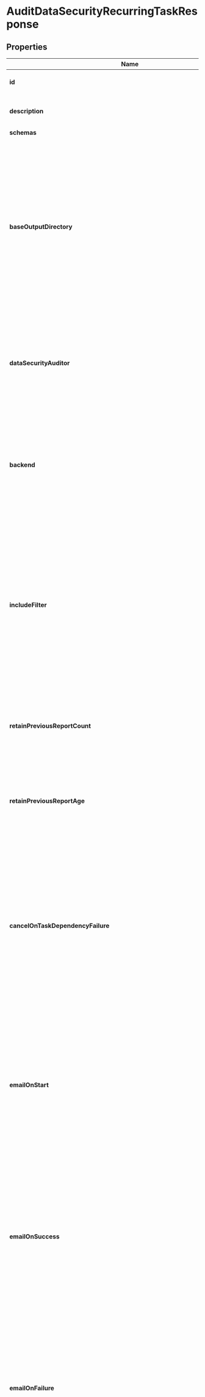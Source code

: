 

# AuditDataSecurityRecurringTaskResponse


## Properties

| Name | Type | Description | Notes |
|------------ | ------------- | ------------- | -------------|
|**id** | **String** | Name of the Recurring Task |  |
|**description** | **String** | A description for this Recurring Task |  [optional] |
|**schemas** | **List&lt;EnumauditDataSecurityRecurringTaskSchemaUrn&gt;** |  |  |
|**baseOutputDirectory** | **String** | The base directory below which generated reports will be written. Each invocation of the audit-data-security task will create a new subdirectory below this base directory whose name is a timestamp indicating when the report was generated. |  |
|**dataSecurityAuditor** | **List&lt;String&gt;** | The set of data security auditors that should be invoked. If no auditors are specified, then all auditors defined in the configuration will be used. |  [optional] |
|**backend** | **List&lt;String&gt;** | The set of backends that should be examined. If no backends are specified, then all backends that support this functionality will be included. |  [optional] |
|**includeFilter** | **List&lt;String&gt;** | A filter that will be used to identify entries that may be included in the generated report. If multiple filters are specified, then any entry that matches at least one of the filters will be included. If no filters are specified, then all entries will be included. |  [optional] |
|**retainPreviousReportCount** | **Integer** | The minimum number of previous reports that should be preserved after a new report is generated. |  [optional] |
|**retainPreviousReportAge** | **String** | The minimum age of previous reports that should be preserved after a new report completes successfully. |  [optional] |
|**cancelOnTaskDependencyFailure** | **Boolean** | Indicates whether an instance of this Recurring Task should be canceled if the task immediately before it in the recurring task chain fails to complete successfully (including if it is canceled by an administrator before it starts or while it is running). |  [optional] |
|**emailOnStart** | **List&lt;String&gt;** | The email addresses to which a message should be sent whenever an instance of this Recurring Task starts running. If this option is used, then at least one smtp-server must be configured in the global configuration. |  [optional] |
|**emailOnSuccess** | **List&lt;String&gt;** | The email addresses to which a message should be sent whenever an instance of this Recurring Task completes successfully. If this option is used, then at least one smtp-server must be configured in the global configuration. |  [optional] |
|**emailOnFailure** | **List&lt;String&gt;** | The email addresses to which a message should be sent if an instance of this Recurring Task fails to complete successfully. If this option is used, then at least one smtp-server must be configured in the global configuration. |  [optional] |
|**alertOnStart** | **Boolean** | Indicates whether the server should generate an administrative alert whenever an instance of this Recurring Task starts running. |  [optional] |
|**alertOnSuccess** | **Boolean** | Indicates whether the server should generate an administrative alert whenever an instance of this Recurring Task completes successfully. |  [optional] |
|**alertOnFailure** | **Boolean** | Indicates whether the server should generate an administrative alert whenever an instance of this Recurring Task fails to complete successfully. |  [optional] |
|**meta** | [**MetaMeta**](MetaMeta.md) |  |  [optional] |
|**urnColonPingidentityColonSchemasColonConfigurationColonMessagesColon20** | [**MetaUrnPingidentitySchemasConfigurationMessages20**](MetaUrnPingidentitySchemasConfigurationMessages20.md) |  |  [optional] |



